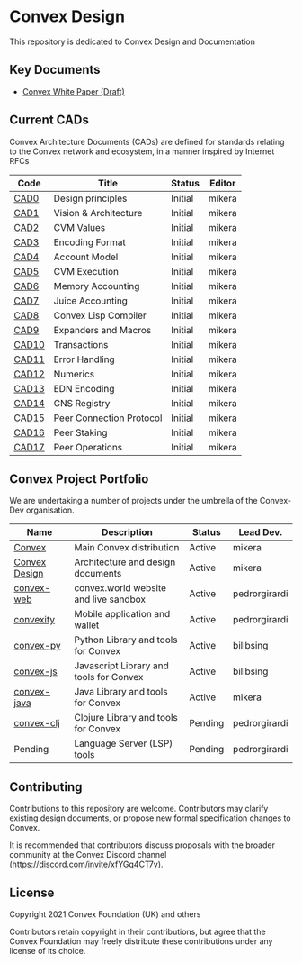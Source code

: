 # Convex Design

This repository is dedicated to Convex Design and Documentation

## Key Documents

- [Convex White Paper (Draft)](papers/convex-whitepaper.md)

## Current CADs

Convex Architecture Documents (CADs) are defined for standards relating to the Convex network and ecosystem, in a manner inspired by Internet RFCs

| Code                         | Title                            | Status     | Editor
| ------------------           | -------------------------------- | ---------- | -----------
| [CAD0](cad/000_principles/README.md)    | Design principles                | Initial    | mikera
| [CAD1](cad/001_arch/README.md)          | Vision & Architecture            | Initial    | mikera
| [CAD2](cad/002_values/README.md)        | CVM Values                       | Initial    | mikera
| [CAD3](cad/003_encoding/README.md)      | Encoding Format                  | Initial    | mikera
| [CAD4](cad/004_accounts/README.md)      | Account Model                    | Initial    | mikera
| [CAD5](cad/005_cvmex/README.md)         | CVM Execution                    | Initial    | mikera
| [CAD6](cad/006_memory/README.md)        | Memory Accounting                | Initial    | mikera
| [CAD7](cad/007_juice/README.md)         | Juice Accounting                 | Initial    | mikera
| [CAD8](cad/008_compiler/README.md)      | Convex Lisp Compiler             | Initial    | mikera
| [CAD9](cad/009_expanders/README.md)     | Expanders and Macros             | Initial    | mikera
| [CAD10](cad/010_transactions/README.md) | Transactions                     | Initial    | mikera
| [CAD11](cad/011_errors/README.md)       | Error Handling                   | Initial    | mikera
| [CAD12](cad/012_numerics/README.md)     | Numerics                         | Initial    | mikera
| [CAD13](cad/013_edn/README.md)          | EDN Encoding                     | Initial    | mikera
| [CAD14](cad/014_cns/README.md)          | CNS Registry                     | Initial    | mikera
| [CAD15](cad/015_peercomms/README.md)    | Peer Connection Protocol         | Initial    | mikera
| [CAD16](cad/016_peerstake/README.md)    | Peer Staking                     | Initial    | mikera
| [CAD17](cad/017_peerops/README.md)      | Peer Operations                  | Initial    | mikera

## Convex Project Portfolio

We are undertaking a number of projects under the umbrella of the Convex-Dev organisation.

| Name                                                     | Description                             | Status     | Lead Dev.
| -------------                                            | --------------------------------        | ---------- | -----
| [Convex](https://github.com/Convex-Dev/convex)           | Main Convex distribution                | Active     | mikera
| [Convex Design](https://github.com/Convex-Dev/design)    | Architecture and design documents       | Active     | mikera
| [convex-web](https://github.com/Convex-Dev/convex-web)   | convex.world website and live sandbox   | Active     | pedrorgirardi
| [convexity](https://github.com/Convex-Dev/convexity)     | Mobile application and wallet           | Active     | pedrorgirardi
| [convex-py](https://github.com/Convex-Dev/convex-api-py) | Python Library and tools for Convex     | Active     | billbsing
| [convex-js](https://github.com/Convex-Dev/convex-api-js) | Javascript Library and tools for Convex | Active     | billbsing
| [convex-java](https://github.com/Convex-Dev/convex-java) | Java Library and tools for Convex       | Active     | mikera
| [convex-clj](https://github.com/Convex-Dev/convex-clj)   | Clojure Library and tools for Convex    | Pending    | pedrorgirardi
| Pending                                                  | Language Server (LSP) tools             | Pending    | pedrorgirardi

## Contributing

Contributions to this repository are welcome. Contributors may clarify existing design documents, or propose new formal specification changes to Convex.

It is recommended that contributors discuss proposals with the broader community at the Convex Discord channel (https://discord.com/invite/xfYGq4CT7v).

## License

Copyright 2021 Convex Foundation (UK) and others

Contributors retain copyright in their contributions, but agree that the Convex Foundation may freely distribute these contributions under any license of its choice.
